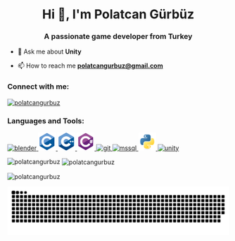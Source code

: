<h1 align="center">Hi 👋, I'm Polatcan Gürbüz</h1>
<h3 align="center">A passionate game developer from Turkey</h3>

- 💬 Ask me about **Unity**

- 📫 How to reach me **polatcangurbuz@gmail.com**

<h3 align="left">Connect with me:</h3>
<p align="left">
<a href="https://linkedin.com/in/polatcangurbuz" target="blank"><img align="center" src="https://raw.githubusercontent.com/rahuldkjain/github-profile-readme-generator/master/src/images/icons/Social/linked-in-alt.svg" alt="polatcangurbuz" height="30" width="40" /></a>
</p>

<h3 align="left">Languages and Tools:</h3>
<p align="left"> <a href="https://www.blender.org/" target="_blank" rel="noreferrer"> <img src="https://download.blender.org/branding/community/blender_community_badge_white.svg" alt="blender" width="40" height="40"/> </a> <a href="https://www.cprogramming.com/" target="_blank" rel="noreferrer"> <img src="https://raw.githubusercontent.com/devicons/devicon/master/icons/c/c-original.svg" alt="c" width="40" height="40"/> </a> <a href="https://www.w3schools.com/cpp/" target="_blank" rel="noreferrer"> <img src="https://raw.githubusercontent.com/devicons/devicon/master/icons/cplusplus/cplusplus-original.svg" alt="cplusplus" width="40" height="40"/> </a> <a href="https://www.w3schools.com/cs/" target="_blank" rel="noreferrer"> <img src="https://raw.githubusercontent.com/devicons/devicon/master/icons/csharp/csharp-original.svg" alt="csharp" width="40" height="40"/> </a> <a href="https://git-scm.com/" target="_blank" rel="noreferrer"> <img src="https://www.vectorlogo.zone/logos/git-scm/git-scm-icon.svg" alt="git" width="40" height="40"/> </a> <a href="https://www.microsoft.com/en-us/sql-server" target="_blank" rel="noreferrer"> <img src="https://www.svgrepo.com/show/303229/microsoft-sql-server-logo.svg" alt="mssql" width="40" height="40"/> </a> <a href="https://www.python.org" target="_blank" rel="noreferrer"> <img src="https://raw.githubusercontent.com/devicons/devicon/master/icons/python/python-original.svg" alt="python" width="40" height="40"/> </a> <a href="https://unity.com/" target="_blank" rel="noreferrer"> <img src="https://www.vectorlogo.zone/logos/unity3d/unity3d-icon.svg" alt="unity" width="40" height="40"/> </a> </p>


<p><img align="left" src="https://github-readme-stats.vercel.app/api/top-langs?username=polatcangurbuz&show_icons=true&locale=en&layout=compact" alt="polatcangurbuz" /></p>

<p>&nbsp;<img align="center" src="https://github-readme-stats.vercel.app/api?username=polatcangurbuz&show_icons=true&locale=en" alt="polatcangurbuz" /></p>

<p><img align="center" src="https://github-readme-streak-stats.herokuapp.com/?user=polatcangurbuz&" alt="polatcangurbuz" /></p>


<picture>
  <source media="(prefers-color-scheme: dark)" srcset="https://raw.githubusercontent.com/polatcangurbuz/polatcangurbuz/output/github-contribution-grid-snake-dark.svg">
  <source media="(prefers-color-scheme: light)" srcset="https://raw.githubusercontent.com/polatcangurbuz/polatcangurbuz/output/github-contribution-grid-snake.svg">
  <img alt="github contribution grid snake animation" src="https://raw.githubusercontent.com/polatcangurbuz/polatcangurbuz/output/github-contribution-grid-snake.svg">
</picture>

